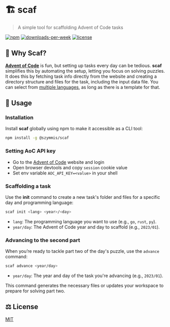# 🏗️ scaf

> A simple tool for scaffolding Advent of Code tasks

[![npm](https://img.shields.io/npm/v/@szymmis/scaf)](https://www.npmjs.org/package/@szymmis/scaf)
[![downloads-per-week](https://img.shields.io/npm/dt/@szymmis/scaf?color=success)](https://www.npmjs.org/package/@szymmis/scaf)
[![license](https://img.shields.io/npm/l/@szymmis/scaf?color=purple)](https://www.npmjs.org/package/@szymmis/scaf)

## 🤔 Why Scaf?

[**Advent of Code**](https://adventofcode.com) is fun, but setting up tasks every day can be tedious. **scaf** simplifies this by automating the setup, letting you focus on solving puzzles. It does this by fetching task info directly from the website and creating a directory structure and files for the task, including the input data file. 
You can select from [multiple languages](./templates/), as long as there is a template for that.

## 🚀 Usage

### Installation

Install **scaf** globally using npm to make it accessible as a CLI tool:

```bash
npm install -g @szymmis/scaf
```

### Setting AoC API key

- Go to the [Advent of Code](https://adventofcode.com/auth/login) website and login
- Open browser devtools and copy `session` cookie value
- Set env variable `AOC_API_KEY=<value>` in your shell

### Scaffolding a task

Use the **init** command to create a new task's folder and files for a specific day and programming language:

```bash
scaf init <lang> <year>/<day>
```

- `lang`: The programming language you want to use (e.g., `go`, `rust`, `py`).
- `year/day`: The Advent of Code year and day to scaffold (e.g., `2023/01`).

### Advancing to the second part

When you’re ready to tackle part two of the day's puzzle, use the `advance` command:

```bash
scaf advance <year/day>
```

- `year/day`: The year and day of the task you're advancing (e.g., `2023/01`).

This command generates the necessary files or updates your workspace to prepare for solving part two.

## ⚖️ License

[MIT](./LICENSE)
